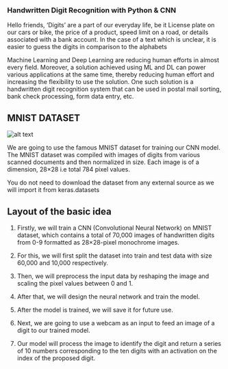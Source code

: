 ### Handwritten Digit Recognition with Python & CNN

Hello friends, ‘Digits’ are a part of our everyday life, be it License plate on our cars or bike, the price of a product, speed limit on a road, or details associated with a bank account. In the case of a text which is unclear, it is easier to guess the digits in comparison to the alphabets

Machine Learning and Deep Learning are reducing human efforts in almost every field. Moreover, a solution achieved using ML and DL can power various applications at the same time, thereby reducing human effort and increasing the flexibility to use the solution. One such solution is a handwritten digit recognition system that can be used in postal mail sorting, bank check processing, form data entry, etc.

## MNIST DATASET
![alt text](https://techvidvan.com/tutorials/wp-content/uploads/sites/2/2020/09/mnist-dataset.jpg)

We are going to use the famous MNIST dataset for training our CNN model. The MNIST dataset was compiled with images of digits from various scanned documents and then normalized in size. Each image is of a dimension, 28×28 i.e total 784 pixel values.

You do not need to download the dataset from any external source as we will import it from keras.datasets

## Layout of the basic idea
1) Firstly, we will train a CNN (Convolutional Neural Network) on MNIST dataset, which contains a total of 70,000 images of handwritten digits from 0-9 formatted as 28×28-pixel monochrome images.

2) For this, we will first split the dataset into train and test data with size 60,000 and 10,000 respectively.

3) Then, we will preprocess the input data by reshaping the image and scaling the pixel values between 0 and 1.

4) After that, we will design the neural network and train the model.

5) After the model is trained, we will save it for future use.

6) Next, we are going to use a webcam as an input to feed an image of a digit to our trained model.

7) Our model will process the image to identify the digit and return a series of 10 numbers corresponding to the ten digits with an activation on the index of the proposed digit.
